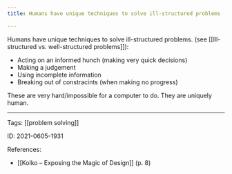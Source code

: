 ```yaml
---
title: Humans have unique techniques to solve ill-structured problems

---
```


Humans have unique techniques to solve ill-structured problems. (see [[Ill-structured vs. well-structured problems]]):

- Acting on an informed hunch (making very quick decisions)
- Making a judgement
- Using incomplete information
- Breaking out of constracints (when making no progress)

These are very hard/impossible for a computer to do. They are uniquely human.

---

Tags: [[problem solving]]

ID: 2021-0605-1931

References:
- [[Kolko – Exposing the Magic of Design]] (p. 8)